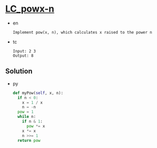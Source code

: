 # [LC_powx-n](https://leetcode.com/problems/powx-n)

* en

  ```en
  Implement pow(x, n), which calculates x raised to the power n
  ```

* tc

  ```tc
  Input: 2 3
  Output: 8
  ```

## Solution

* py

  ```py
  def myPow(self, x, n):
    if n < 0:
      x = 1 / x
      n = -n
    pow = 1
    while n:
      if n & 1:
        pow *= x
      x *= x
      n >>= 1
    return pow
  ```
